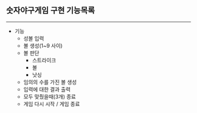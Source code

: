 ## 숫자야구게임 구현 기능목록

-------
- 기능
  - 성볼 입력
  - 볼 생성(1~9 사이)
  - 볼 판단
    - 스트라이크
    - 볼
    - 낫싱
  - 임의의 수를 가진 볼 생성
  - 입력에 대한 결과 출력
  - 모두 맞췄을때(3개) 종료
  - 게임 다시 시작 / 게임 종료